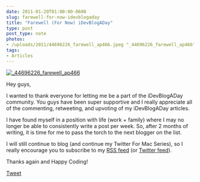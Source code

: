 ```yaml
---
date: 2011-01-20T01:00:00-0600
slug: farewell-for-now-idevblogaday
title: "Farewell (For Now) iDevBlogADay"
type: post
post_type: note
photos:
- /uploads/2011/44696226_farewell_ap466.jpeg "_44696226_farewell_ap466"
tags:
- Articles
---
```


[![](/uploads/2011/44696226_farewell_ap466.jpeg "_44696226_farewell_ap466")](http://brandontreb.com/wp-content/uploads/2011/01/44696226_farewell_ap466.jpeg)



Hey guys,


I wanted to thank everyone for letting me be a part of the iDevBlogADay community. You guys have been super supportive and I really appreciate all of the commenting, retweeting, and upvoting of my iDevBlogADay articles.


I have found myself in a position with life (work + family) where I may no longer be able to consistently write a post per week. So, after 2 months of writing, it is time for me to pass the torch to the next blogger on the list.


I will still continue to blog (and continue my Twitter For Mac Series), so I really encourage you to subscribe to my [RSS feed](http://feeds2.feedburner.com/brandontreb) (or [Twitter feed](http://twitter.com/brandontreb)).


Thanks again and Happy Coding!



[Tweet](http://twitter.com/share)


